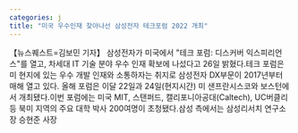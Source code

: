 ```yaml
---
categories: j
title: "미국 우수인재 찾아나선 삼성전자 테크포럼 2022 개최"
---
```

【뉴스퀘스트=김보민 기자】 삼성전자가 미국에서 "테크 포럼: 디스커버 익스피리언스"를 열고, 차세대 IT 기술 분야 우수 인재 확보에 나섰다고 26일 밝혔다.테크 포럼은 미 현지에 있는 우수 개발 인재와 소통하자는 취지로 삼성전자 DX부문이 2017년부터 매해 열고 있다. 올해 포럼은 이달 22일과 24일(현지시간) 미 샌프란시스코와 보스턴에서 개최됐다.이번 포럼에는 미국 MIT, 스탠퍼드, 캘리포니아공대(Caltech), UC버클리 등 북미 지역의 주요 대학 박사 200여명이 초청됐다.삼성 측에서는 삼성리서치 연구소장 승현준 사장